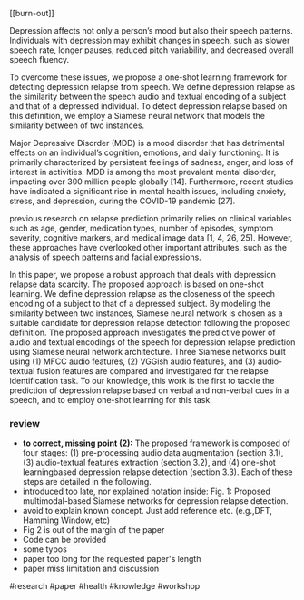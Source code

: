 [[burn-out]]

Depression affects not only a person’s mood but also their speech patterns. Individuals with depression may exhibit changes in speech, such as slower speech rate, longer pauses, reduced pitch variability, and decreased overall speech fluency. 

To overcome these issues, we propose a one-shot learning framework for detecting depression relapse from speech. We define depression relapse as the similarity between the speech audio and textual encoding of a subject and that of a depressed individual. To detect depression relapse based on this definition, we employ a Siamese neural network that models the similarity between of two instances.

Major Depressive Disorder (MDD) is a mood disorder that has detrimental effects on an individual’s cognition, emotions, and daily functioning. It is primarily characterized by persistent feelings of sadness, anger, and loss of interest in activities. MDD is among the most prevalent mental disorder, impacting over 300 million people globally [14]. Furthermore, recent studies have indicated a significant rise in mental health issues, including anxiety, stress, and depression, during the COVID-19 pandemic [27].

previous research on relapse prediction primarily relies on clinical variables such as age, gender, medication types, number of episodes, symptom severity, cognitive markers, and medical image data [1, 4, 26, 25]. However, these approaches have overlooked other important attributes, such as the analysis of speech patterns and facial expressions.

In this paper, we propose a robust approach that deals with depression relapse data scarcity. The proposed approach is based on one-shot learning. We define depression relapse as the closeness of the speech encoding of a subject to that of a depressed subject. By modeling the similarity between two instances, Siamese neural network is chosen as a suitable candidate for depression relapse detection following the proposed definition. The proposed approach investigates the predictive power of audio and textual encodings of the speech for depression relapse prediction using Siamese neural network architecture. Three Siamese networks built using (1) MFCC audio features, (2) VGGish audio features, and (3) audio-textual fusion features are compared and investigated for the relapse identification task. To our knowledge, this work is the first to tackle the prediction of depression relapse based on verbal and non-verbal cues in a speech, and to employ one-shot learning for this task.


### review 

- **to correct, missing point (2):** The proposed framework is composed of four stages: (1) pre-processing audio data augmentation (section 3.1), (3) audio-textual features extraction (section 3.2), and (4) one-shot learningbased depression relapse detection (section 3.3). Each of these steps are detailed in the following.
- introduced too late, nor explained notation inside: Fig. 1: Proposed multimodal-based Siamese networks for depression relapse detection.
-  avoid to explain known concept. Just add reference etc. (e.g.,DFT, Hamming Window, etc)
- Fig 2 is out of the margin of the paper
- Code can be provided 
- some typos 
- paper too long for the requested paper's length 
- paper miss limitation and discussion 

#research #paper #health #knowledge #workshop